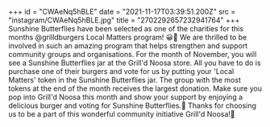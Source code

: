 +++
id = "CWAeNq5hBLE"
date = "2021-11-17T03:39:51.200Z"
src = "instagram/CWAeNq5hBLE.jpg"
title = "2702292657232941764"
+++
Sunshine Butterflies have been selected as one of the charities for this months @grilldburgers Local Matters program! 😀👏 We are thrilled to be involved in such an amazing program that helps strengthen and support community groups and organisations. For the month of November, you will see a Sunshine Butterflies jar at the Grill'd Noosa store. All you have to do is purchase one of their burgers and vote for us by putting your 'Local Matters' token in the Sunshine Butterflies jar. The group with the most tokens at the end of the month receives the largest donation. Make sure you pop into Grill'd Noosa this month and show your support by enjoying a delicious burger and voting for Sunshine Butterflies.🦋 Thanks for choosing us to be a part of this wonderful community initiative Grill'd Noosa!💜